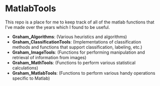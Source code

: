 # MatlabTools

This repo is a place for me to keep track of all of the matlab functions that I've made over the years which I found to be useful.

* **Graham_Algorithms**: (Various heuristics and algorithms)
* **Graham_ClassificationTools**: (Implementations of classification methods and functions that support classification, labeling, etc.)
* **Graham_ImageTools**: (Functions for performing manipulation and retrieval of information from images)
* **Graham_MathTools**: (Functions to perform various statistical calculations)
* **Graham_MatlabTools**: (Functions to perform various handy operations specific to Matlab)
